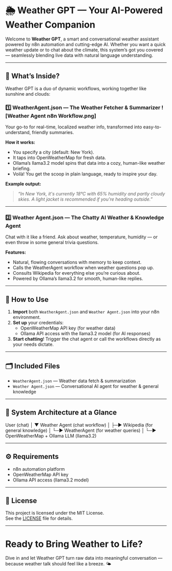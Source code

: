 # 🌦️ Weather GPT — Your AI-Powered Weather Companion

Welcome to **Weather GPT**, a smart and conversational weather assistant powered by n8n automation and cutting-edge AI. Whether you want a quick weather update or to chat about the climate, this system’s got you covered — seamlessly blending live data with natural language understanding.

---

## 🚀 What’s Inside?

Weather GPT is a duo of dynamic workflows, working together like sunshine and clouds:

### 1️⃣ WeatherAgent.json — The Weather Fetcher & Summarizer ![Weather Agent n8n Workflow.png]
Your go-to for real-time, localized weather info, transformed into easy-to-understand, friendly summaries.

**How it works:**
- You specify a city (default: New York).
- It taps into OpenWeatherMap for fresh data.
- Ollama’s llama3.2 model spins that data into a cozy, human-like weather briefing.
- Voilà! You get the scoop in plain language, ready to inspire your day.

**Example output:**  
> *“In New York, it's currently 18°C with 65% humidity and partly cloudy skies. A light jacket is recommended if you're heading outside.”*

---

### 2️⃣ Weather Agent.json — The Chatty AI Weather & Knowledge Agent  
Chat with it like a friend. Ask about weather, temperature, humidity — or even throw in some general trivia questions.

**Features:**
- Natural, flowing conversations with memory to keep context.
- Calls the WeatherAgent workflow when weather questions pop up.
- Consults Wikipedia for everything else you’re curious about.
- Powered by Ollama’s llama3.2 for smooth, human-like replies.

---

## 🔧 How to Use

1. **Import** both `WeatherAgent.json` and `Weather Agent.json` into your n8n environment.  
2. **Set up** your credentials:  
   - OpenWeatherMap API key (for weather data)  
   - Ollama API access with the llama3.2 model (for AI responses)  
3. **Start chatting**! Trigger the chat agent or call the workflows directly as your needs dictate.

---

## 🗂️ Included Files

- `WeatherAgent.json` — Weather data fetch & summarization  
- `Weather Agent.json` — Conversational AI agent for weather & general knowledge

---

## 🧩 System Architecture at a Glance

User (chat)
│
▼
Weather Agent (chat workflow)
│
├─► Wikipedia (for general knowledge)
│
└─► WeatherAgent (for weather queries)
│
└─► OpenWeatherMap + Ollama LLM (llama3.2)


---

## ⚙️ Requirements

- n8n automation platform  
- OpenWeatherMap API key  
- Ollama API access (llama3.2 model)  

---

## 📜 License

This project is licensed under the MIT License.  
See the [LICENSE](./LICENSE) file for details.

---

# Ready to Bring Weather to Life?

Dive in and let Weather GPT turn raw data into meaningful conversation — because weather talk should feel like a breeze. 🌤️
